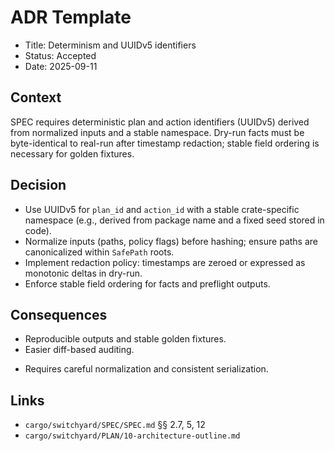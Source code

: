 # ADR Template

- Title: Determinism and UUIDv5 identifiers
- Status: Accepted
- Date: 2025-09-11

## Context

SPEC requires deterministic plan and action identifiers (UUIDv5) derived from normalized inputs and a stable namespace. Dry-run facts must be byte-identical to real-run after timestamp redaction; stable field ordering is necessary for golden fixtures.

## Decision

- Use UUIDv5 for `plan_id` and `action_id` with a stable crate-specific namespace (e.g., derived from package name and a fixed seed stored in code).
- Normalize inputs (paths, policy flags) before hashing; ensure paths are canonicalized within `SafePath` roots.
- Implement redaction policy: timestamps are zeroed or expressed as monotonic deltas in dry-run.
- Enforce stable field ordering for facts and preflight outputs.

## Consequences

+ Reproducible outputs and stable golden fixtures.
+ Easier diff-based auditing.
- Requires careful normalization and consistent serialization.

## Links

- `cargo/switchyard/SPEC/SPEC.md` §§ 2.7, 5, 12
- `cargo/switchyard/PLAN/10-architecture-outline.md`
